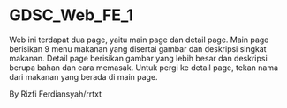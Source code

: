 # GDSC_Web_FE_1

Web ini terdapat dua page, yaitu main page dan detail page. 
Main page berisikan 9 menu makanan yang disertai gambar dan deskripsi singkat makanan.
Detail page berisikan gambar yang lebih besar dan deskripsi berupa bahan dan cara memasak.
Untuk pergi ke detail page, tekan nama dari makanan yang berada di main page.

By Rizfi Ferdiansyah/rrtxt
